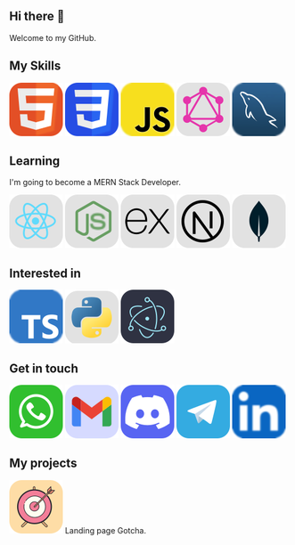  <link rel="stylesheet" href="css/style.css" />

## Hi there 👋

Welcome to my GitHub.

## My Skills

[![HTML icon](./assets/icons/HTML.svg)](#) [![CSS icon](./assets/icons/CSS.svg)](#) [![JavaScript icon](./assets/icons/JavaScript.svg)](#) [![GraphQL icon](./assets/icons/GraphQL.svg)](#) [![MySQL icon](./assets/icons/MySQL.svg)](#)

## Learning

I'm going to become a MERN Stack Developer.

[![React icon](./assets/icons/ReactJS.svg)](#) [![NodeJS icon](./assets/icons/NodeJS.svg)](#) [![ExpressJS icon](./assets/icons/ExpressJS.svg)](#) [![NextJS icon](./assets/icons/NextJS.svg)](#) [![MongoDB icon](./assets/icons/MongoDB.svg)](#)

## Interested in

[![TypeScript icon](./assets/icons/TypeScript.svg)](#) [![Python icon](./assets/icons/Python.svg)](#) [![Electron icon](./assets/icons/ElectronJS.svg)](#)

## Get in touch

[![Whatsapp icon](./assets/icons/Whatsapp.svg)](https://wa.me/15123681993) [![Gmail icon](./assets/icons/Gmail.svg)](mailto:tonic6101@gmail.com) [![Discord icon](./assets/icons/Discord.svg)](https://discordapp.com/users/1008659940350636102) [![Telegram icon](./assets/icons/Telegram.svg)](https://t.me/tonicsteam) [![LinkedIn icon](./assets/icons/LinkedIn.svg)](https://www.linkedin.com/in/tonic-s-team-1642a0273/)

## My projects

[![Gotcha icon](./assets/icons/Gotcha.svg)](#)
Landing page Gotcha.

